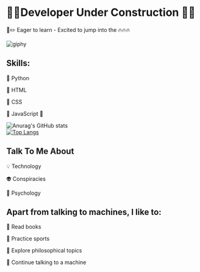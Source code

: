 # 🚧🔧Developer Under Construction 🔨🚧



📐✏️ Eager to learn   -  Excited to jump into the 🔥🔥🔥


![giphy](https://github.com/MarcDagher/MarcDagher/assets/120271000/8317dce3-5925-4356-9f3d-e54c05b78aed)

 

## Skills: 

📌 Python

📌 HTML 


📌 CSS


🚧 JavaScript 🚧


![Anurag's GitHub stats](https://github-readme-stats.vercel.app/api?username=MarcDagher&?theme=panda_icons=true)   
[![Top Langs](https://github-readme-stats.vercel.app/api/top-langs/?username=MarcDagher)](https://github.com/anuraghazra/github-readme-stats)


  
## Talk To Me About


💡 Technology


👽 Conspiracies


🧠 Psychology

## Apart from talking to machines, I like to:


📜 Read books


🏃 Practice sports


🔬 Explore philosophical topics


🚨 Continue talking to a machine
